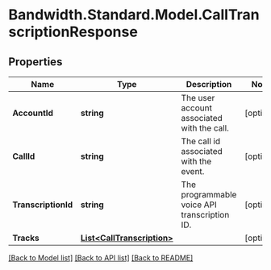# Bandwidth.Standard.Model.CallTranscriptionResponse

## Properties

Name | Type | Description | Notes
------------ | ------------- | ------------- | -------------
**AccountId** | **string** | The user account associated with the call. | [optional] 
**CallId** | **string** | The call id associated with the event. | [optional] 
**TranscriptionId** | **string** | The programmable voice API transcription ID. | [optional] 
**Tracks** | [**List&lt;CallTranscription&gt;**](CallTranscription.md) |  | [optional] 

[[Back to Model list]](../README.md#documentation-for-models) [[Back to API list]](../README.md#documentation-for-api-endpoints) [[Back to README]](../README.md)

